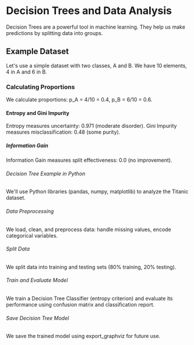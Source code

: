 # Decision Trees and Data Analysis

Decision Trees are a powerful tool in machine learning. They help us make predictions by splitting data into groups.


## Example Dataset

Let's use a simple dataset with two classes, A and B. We have 10 elements, 4 in A and 6 in B.


### Calculating Proportions

We calculate proportions: p_A = 4/10 = 0.4, p_B = 6/10 = 0.6.


#### Entropy and Gini Impurity

Entropy measures uncertainty: 0.971 (moderate disorder). Gini Impurity measures misclassification: 0.48 (some purity).


##### Information Gain

Information Gain measures split effectiveness: 0.0 (no improvement).


###### Decision Tree Example in Python

We'll use Python libraries (pandas, numpy, matplotlib) to analyze the Titanic dataset.


###### Data Preprocessing

We load, clean, and preprocess data: handle missing values, encode categorical variables.


###### Split Data

We split data into training and testing sets (80% training, 20% testing).


###### Train and Evaluate Model

We train a Decision Tree Classifier (entropy criterion) and evaluate its performance using confusion matrix and classification report.


###### Save Decision Tree Model

We save the trained model using export_graphviz for future use.
